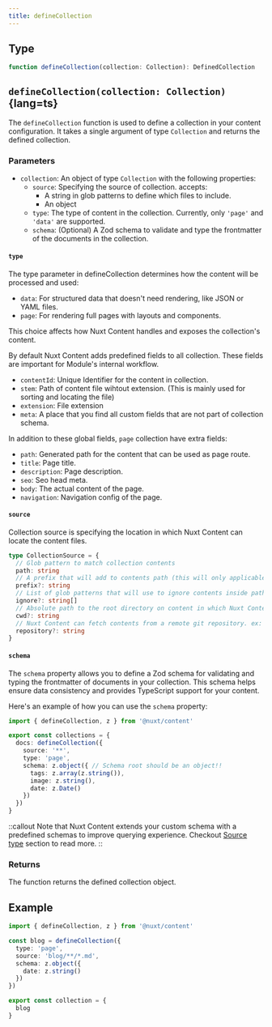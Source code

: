 ```yaml
---
title: defineCollection
---
```


## Type

```ts
function defineCollection(collection: Collection): DefinedCollection
```

## `defineCollection(collection: Collection)`{lang=ts}


The `defineCollection` function is used to define a collection in your content configuration. It takes a single argument of type `Collection` and returns the defined collection.

### Parameters

- `collection`: An object of type `Collection` with the following properties:
  - `source`: Specifying the source of collection. accepts:
    - A string in glob patterns to define which files to include.
    - An object
  - `type`: The type of content in the collection. Currently, only `'page'` and `'data'` are supported.
  - `schema`: (Optional) A Zod schema to validate and type the frontmatter of the documents in the collection.


#### `type`

The type parameter in defineCollection determines how the content will be processed and used:

- `data`: For structured data that doesn't need rendering, like JSON or YAML files.
- `page`: For rendering full pages with layouts and components.

This choice affects how Nuxt Content handles and exposes the collection's content.

By default Nuxt Content adds predefined fields to all collection. These fields are important for Module's internal workflow.

  - `contentId`: Unique Identifier for the content in collection.
  - `stem`: Path of content file wihtout extension. (This is mainly used for sorting and locating the file)
  - `extension`: File extension
  - `meta`: A place that you find all custom fields that are not part of collection schema.

In addition to these global fields, `page` collection have extra fields:

- `path`: Generated path for the content that can be used as page route.
- `title`: Page title.
- `description`: Page description.
- `seo`: Seo head meta.
- `body`: The actual content of the page.
- `navigation`: Navigation config of the page.

#### `source`

Collection source is specifying the location in which Nuxt Content can locate the content files.

```ts
type CollectionSource = {
  // Glob pattern to match collection contents
  path: string
  // A prefix that will add to contents path (this will only applicable in `page` collections)
  prefix?: string
  // List of glob patterns that will use to ignore contents inside path
  ignore?: string[]
  // Absolute path to the root directory on content in which Nuxt Content will match the glob pattern
  cwd?: string
  // Nuxt Content can fetch contents from a remote git repository. ex: https://github.com/nuxt/content
  repository?: string
}
```

#### `schema`

The `schema` property allows you to define a Zod schema for validating and typing the frontmatter of documents in your collection. This schema helps ensure data consistency and provides TypeScript support for your content.

Here's an example of how you can use the `schema` property:

```ts [content.config.ts]
import { defineCollection, z } from '@nuxt/content'

export const collections = {
  docs: defineCollection({
    source: '**',
    type: 'page',
    schema: z.object({ // Schema root should be an object!!
      tags: z.array(z.string()),
      image: z.string(),
      date: z.Date()
    })
  })
}
```

::callout
Note that Nuxt Content extends your custom schema with a predefined schemas to improve querying experience. Checkout [Source type](#type) section to read more.
::

### Returns

The function returns the defined collection object.

## Example

```ts [content.config.ts]
import { defineCollection, z } from '@nuxt/content'

const blog = defineCollection({
  type: 'page',
  source: 'blog/**/*.md',
  schema: z.object({
    date: z.string()
  })
})

export const collection = {
  blog
}
```
